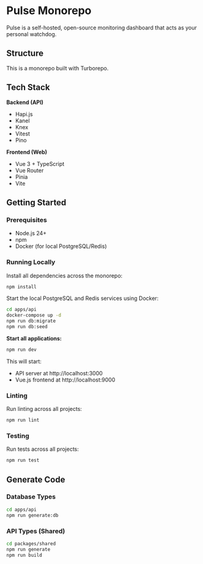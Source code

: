 # Pulse Monorepo

Pulse is a self-hosted, open-source monitoring dashboard that acts as your personal watchdog.

## Structure

This is a monorepo built with Turborepo.

## Tech Stack

**Backend (API)**
- Hapi.js
- Kanel
- Knex
- Vitest
- Pino

**Frontend (Web)**
- Vue 3 + TypeScript
- Vue Router
- Pinia
- Vite

## Getting Started

### Prerequisites

- Node.js 24+
- npm
- Docker (for local PostgreSQL/Redis)

### Running Locally

Install all dependencies across the monorepo:

```bash
npm install
```

Start the local PostgreSQL and Redis services using Docker:

```bash
cd apps/api
docker-compose up -d
npm run db:migrate
npm run db:seed
```

**Start all applications:**

```bash
npm run dev
```

This will start:
- API server at http://localhost:3000
- Vue.js frontend at http://localhost:9000

### Linting

Run linting across all projects:
```bash
npm run lint
```

### Testing

Run tests across all projects:
```bash
npm run test
```

## Generate Code

### Database Types
```bash
cd apps/api
npm run generate:db
```

### API Types (Shared)
```bash
cd packages/shared
npm run generate
npm run build
```

